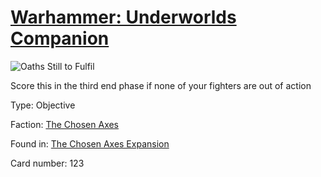 # [Warhammer: Underworlds Companion](https://guidokessels.github.io/wh-underworlds)

  

![Oaths Still to Fulfil](https://warhammerunderworlds.com/wp-content/uploads/sites/6/2018/02/123_ENG.png)

Score this in the third end phase if none of your fighters are out of action

Type: Objective

Faction: [The Chosen Axes](https://guidokessels.github.io/wh-underworlds/factions/the-chosen-axes.md)

Found in: [The Chosen Axes Expansion](https://guidokessels.github.io/wh-underworlds/locations/the-chosen-axes-expansion.md)

Card number: 123
